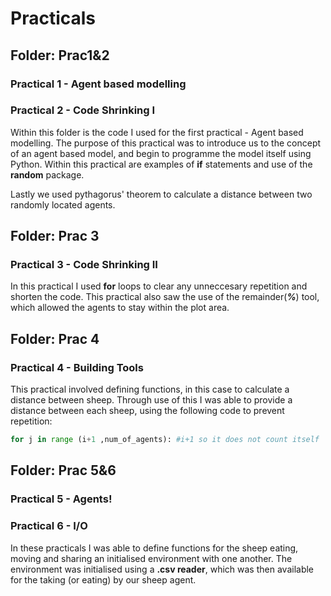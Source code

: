 # Practicals

## Folder: Prac1&2

### Practical 1 - Agent based modelling
### Practical 2 - Code Shrinking I

Within this folder is the code I used for the first practical - Agent based modelling. The purpose of this practical was to introduce us to the concept of an agent based model, and begin to programme the model itself using Python. Within this practical are examples of **if** statements and use of the **random** package.

Lastly we used pythagorus' theorem to calculate a distance between two randomly located agents.



## Folder: Prac 3

### Practical 3 - Code Shrinking II

In this practical I used **for** loops to clear any unneccesary repetition and shorten the code. This practical also saw the use of the remainder(_**%**_) tool, which allowed the agents to stay within the plot area.



## Folder: Prac 4

### Practical 4 - Building Tools

This practical involved defining functions, in this case to calculate a distance between sheep. Through use of this I was able to provide a distance between each sheep, using the following code to prevent repetition:

```python
for j in range (i+1 ,num_of_agents): #i+1 so it does not count itself
```


## Folder: Prac 5&6

### Practical 5 - Agents!
### Practical 6 - I/O

In these practicals I was able to define functions for the sheep eating, moving and sharing an initialised environment with one another. The environment was initialised using a **.csv reader**, which was then available for the taking (or eating) by our sheep agent.
